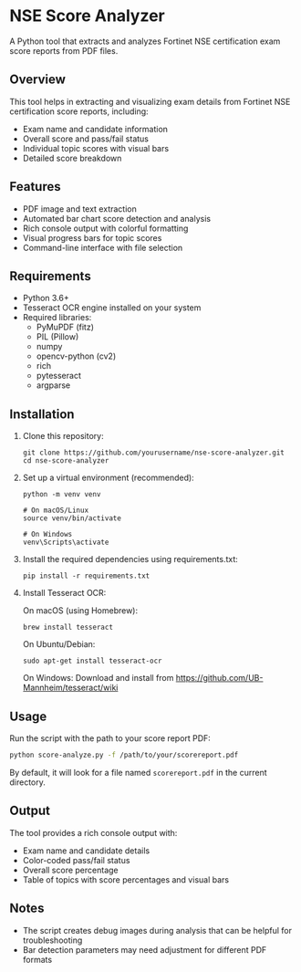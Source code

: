 # NSE Score Analyzer

A Python tool that extracts and analyzes Fortinet NSE certification exam score reports from PDF files.

## Overview

This tool helps in extracting and visualizing exam details from Fortinet NSE certification score reports, including:

- Exam name and candidate information
- Overall score and pass/fail status
- Individual topic scores with visual bars
- Detailed score breakdown

## Features

- PDF image and text extraction
- Automated bar chart score detection and analysis
- Rich console output with colorful formatting
- Visual progress bars for topic scores
- Command-line interface with file selection

## Requirements

- Python 3.6+
- Tesseract OCR engine installed on your system
- Required libraries:
  - PyMuPDF (fitz)
  - PIL (Pillow)
  - numpy
  - opencv-python (cv2)
  - rich
  - pytesseract
  - argparse

## Installation

1. Clone this repository:
   ```
   git clone https://github.com/yourusername/nse-score-analyzer.git
   cd nse-score-analyzer
   ```

2. Set up a virtual environment (recommended):
   ```
   python -m venv venv
   
   # On macOS/Linux
   source venv/bin/activate
   
   # On Windows
   venv\Scripts\activate
   ```

3. Install the required dependencies using requirements.txt:
   ```
   pip install -r requirements.txt
   ```

4. Install Tesseract OCR:
   
   On macOS (using Homebrew):
   ```
   brew install tesseract
   ```
   
   On Ubuntu/Debian:
   ```
   sudo apt-get install tesseract-ocr
   ```
   
   On Windows:
   Download and install from https://github.com/UB-Mannheim/tesseract/wiki

## Usage

Run the script with the path to your score report PDF:

```bash
python score-analyze.py -f /path/to/your/scorereport.pdf
```

By default, it will look for a file named `scorereport.pdf` in the current directory.

## Output

The tool provides a rich console output with:
- Exam name and candidate details
- Color-coded pass/fail status
- Overall score percentage
- Table of topics with score percentages and visual bars

## Notes

- The script creates debug images during analysis that can be helpful for troubleshooting
- Bar detection parameters may need adjustment for different PDF formats